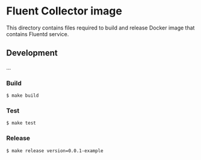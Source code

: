 # Fluent Collector image

This directory contains files required to build and release
Docker image that contains Fluentd service.

## Development

...

### Build

```
$ make build
```

### Test

```
$ make test
```

### Release

```
$ make release version=0.0.1-example
```
